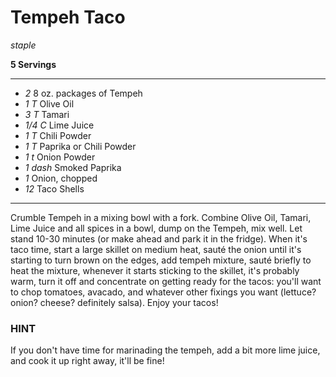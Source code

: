 # Tempeh Taco

*staple*

**5 Servings**

---

- *2* 8 oz. packages of Tempeh
- *1 T* Olive Oil
- *3 T* Tamari
- *1/4 C* Lime Juice
- *1 T* Chili Powder
- *1 T* Paprika or Chili Powder
- *1 t* Onion Powder
- *1 dash* Smoked Paprika
- *1* Onion, chopped
- *12* Taco Shells

---

Crumble Tempeh in a mixing bowl with a fork. Combine Olive Oil, Tamari, Lime
Juice and all spices in a bowl, dump on the Tempeh, mix well. Let stand 10-30
minutes (or make ahead and park it in the fridge). When it's taco time, start a
large skillet on medium heat, sauté the onion until it's starting to turn brown
on the edges, add tempeh mixture, sauté briefly to heat the mixture, whenever it
starts sticking to the skillet, it's probably warm, turn it off and concentrate
on getting ready for the tacos: you'll want to chop tomatoes, avacado, and
whatever other fixings you want (lettuce? onion? cheese? definitely salsa).
Enjoy your tacos!

### HINT 

If you don't have time for marinading the tempeh, add a bit more lime juice,
and cook it up right away, it'll be fine!
